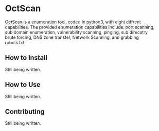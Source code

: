 # OctScan
OctScan is a enumeration tool, coded in python3, with eight diffrent capabilities. The provided enumeration capabilities include: port scanning, sub domain enumeration, vulnerability scanning, pinging, sub direcotry brute forcing, DNS zone transfer, Network Scanning, and grabbing robots.txt. 

## How to Install
Still being written.

## How to Use
Still being written.

## Contributing
Still being written.
